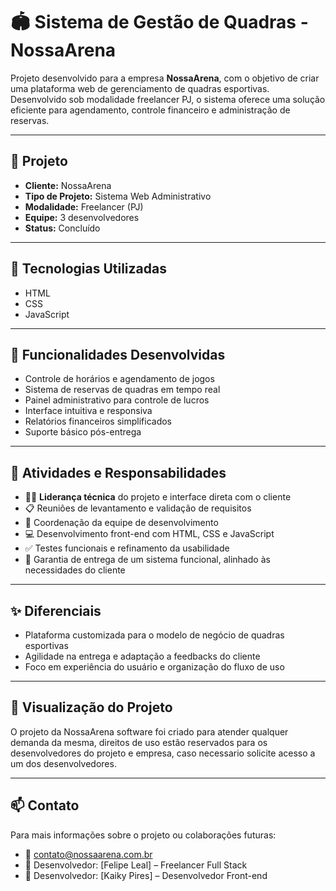 # 🏟️ Sistema de Gestão de Quadras - NossaArena

Projeto desenvolvido para a empresa **NossaArena**, com o objetivo de criar uma plataforma web de gerenciamento de quadras esportivas. Desenvolvido sob modalidade freelancer PJ, o sistema oferece uma solução eficiente para agendamento, controle financeiro e administração de reservas.

---

## 💼 Projeto

- **Cliente:** NossaArena  
- **Tipo de Projeto:** Sistema Web Administrativo  
- **Modalidade:** Freelancer (PJ)  
- **Equipe:** 3 desenvolvedores  
- **Status:** Concluído  

---

## 🚀 Tecnologias Utilizadas

- HTML  
- CSS  
- JavaScript  

---

## 🔧 Funcionalidades Desenvolvidas

- Controle de horários e agendamento de jogos  
- Sistema de reservas de quadras em tempo real  
- Painel administrativo para controle de lucros  
- Interface intuitiva e responsiva  
- Relatórios financeiros simplificados  
- Suporte básico pós-entrega  

---

## 🧠 Atividades e Responsabilidades

- 👨‍💻 **Liderança técnica** do projeto e interface direta com o cliente  
- 📋 Reuniões de levantamento e validação de requisitos  
- 👥 Coordenação da equipe de desenvolvimento  
- 💻 Desenvolvimento front-end com HTML, CSS e JavaScript  
- ✅ Testes funcionais e refinamento da usabilidade  
- 🎯 Garantia de entrega de um sistema funcional, alinhado às necessidades do cliente  

---

## ✨ Diferenciais

- Plataforma customizada para o modelo de negócio de quadras esportivas  
- Agilidade na entrega e adaptação a feedbacks do cliente  
- Foco em experiência do usuário e organização do fluxo de uso  

---

## 📸 Visualização do Projeto

O projeto da NossaArena software foi criado para atender qualquer demanda da mesma, direitos de uso estão reservados para os desenvolvedores do projeto e empresa, caso necessario solicite acesso a um dos desenvolvedores.

---

## 📫 Contato

Para mais informações sobre o projeto ou colaborações futuras:

- 📧 contato@nossaarena.com.br  
- 💼 Desenvolvedor: [Felipe Leal] – Freelancer Full Stack
- 💼 Desenvolvedor: [Kaiky Pires] – Desenvolvedor Front-end
